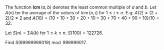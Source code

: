The function $\operatorname{\mathbf{lcm}}(a,b)$ denotes the least common multiple of $a$ and $b$.
Let $A(n)$ be the average of the values of $\operatorname{lcm}(n,i)$ for $1 \le i \le n$.
E.g: $A(2)=(2+2)/2=2$ and $A(10)=(10+10+30+20+10+30+70+40+90+10)/10=32$. 

Let $S(n)=\sum A(k)$ for $1 \le k \le n$.
$S(100)=122726$.


Find $S(99999999019) \bmod 999999017$.